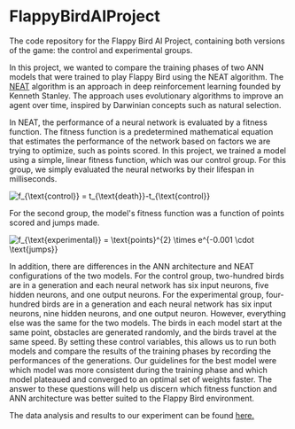 # FlappyBirdAIProject
The code repository for the Flappy Bird AI Project, containing both versions of the game: the control and experimental groups.

In this project, we wanted to compare the training phases of two ANN models that were trained to play Flappy Bird using the NEAT algorithm. The <a href = "https://en.wikipedia.org/wiki/Neuroevolution_of_augmenting_topologies">NEAT</a> algorithm is an approach in deep reinforcement learning founded by Kenneth Stanley. The approach uses evolutionary algorithms to improve an agent over time, inspired by Darwinian concepts such as natural selection.

In NEAT, the performance of a neural network is evaluated by a fitness function. The fitness function is a predetermined mathematical equation that estimates the performance of the network based on factors we are trying to optimize, such as points scored. In this project, we trained a model using a simple, linear fitness function, which was our control group. For this group, we simply evaluated the neural networks by their lifespan in milliseconds. 

<img src="https://latex.codecogs.com/gif.latex?f_{\text{control}}&space;=&space;t_{\text{death}}-t_{\text{control}}" title="f_{\text{control}} = t_{\text{death}}-t_{\text{control}}" />

For the second group, the model's fitness function was a function of points scored and jumps made.

<img src="https://latex.codecogs.com/gif.latex?f_{\text{experimental}}&space;=&space;\text{points}^{2}&space;\times&space;e^{-0.001&space;\cdot&space;\text{jumps}}" title="f_{\text{experimental}} = \text{points}^{2} \times e^{-0.001 \cdot \text{jumps}}" />

In addition, there are differences in the ANN architecture and NEAT configurations of the two models. For the control group, two-hundred birds are in a generation and each neural network has six input neurons, five hidden neurons, and one output neurons. For the experimental group, four-hundred birds are in a generation and each neural network has six input neurons, nine hidden neurons, and one output neuron. However, everything else was the same for the two models. The birds in each model start at the same point, obstacles are generated randomly, and the birds travel at the same speed. By setting these control variables, this allows us to run both models and compare the results of the training phases by recording the performances of the generations. Our guidelines for the best model were which model was more consistent during the training phase and which model plateaued and converged to an optimal set of weights faster. The answer to these questions will help us discern which fitness function and ANN architecture was better suited to the Flappy Bird environment.

The data analysis and results to our experiment can be found <a href = "https://github.com/bamartin1618/FlappyBirdAIProject/blob/main/FlappyAIDataAnalysis.ipynb">here.</a>
